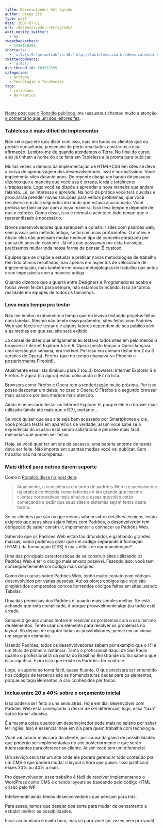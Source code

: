```yaml
---
title: Desenvolvedor Retrógrado
author: Diego Eis
type: post
date: 2007-07-01
url: /desenvolvedor-retrogrado/
aktt_notify_twitter:
  - no
tweetbackscheck:
  - 1356140464
shorturls:
  - 'a:3:{s:9:"permalink";s:48:"http://tableless.com.br/desenvolvedor-retrogrado";s:7:"tinyurl";s:26:"http://tinyurl.com/3nv58jk";s:4:"isgd";s:19:"http://is.gd/FxEx9E";}'
twittercomments:
  - 'a:0:{}'
dsq_thread_id: 503037355
categories:
  - Artigos
  - Tecnologia e Tendências
tags:
  - cotidiano
  - Na Prática

---
```

[Neste post que o Ronaldo publicou][1], me (assustou) chamou muito a atenção [o comentário que um dos leitores fez][2].

### Tableless é mais dificil de implementar

Não sei o que ele quis dizer com isso, mas em todos os clientes que eu prestei consultoria, presenciei de perto resultados contrários a esta afirmação. Lembro-me de quando atendemos o Terra. No final do curso, eles já tinham a home do site feita em Tableless e já pronta para publicar.

Muitas vezes a demora da implementação de HTML+CSS em sites se deve a curva de aprendizagem dos desenvolvedores. Isso é normalíssimo. Você implementa sites durante anos. De repente chega um bando de pessoas dizendo que a maneira que você usa é errada, lerda e totalmente ultrapassada. Logo você se dispõe a aprender a nova maneira que andam falando. Lê, se interessa e aprende. Na hora da prática você terá dúvidas e procuraráa prender novas soluções para velhos problemas, que você resolveria em dois segundos do modo que estava acostumado. Você precisa se familiarizar com a nova maneira. Isso leva tempo e depende de muito esforço. Como disse, isso é normal e acontece todo tempo que o reaprendizado é necessário.

Novos desenvolvedores que aprendem a construir sites com padrões web, sem passar pelo método antigo, se tornam mais proficientes. O motivo é óbvio: eles não precisam mudar nenhum tipo de conceito enraizado por causa de anos de costume. Já nós que passamos por esta transição, precisamos mudar toda nossa forma de pensar. É custoso.

Equipes que se dispõe a estudar e praticar novas metodologias de trabalho têm tido ótimos resultados, não apenas em aspectos de velocidade de implementação, mas também em novas metodologias de trabalho que antes eram impossíveis com a maneira antiga.

Quando dizemos que a guerra entre Designers e Programadores acaba e todos vivem felizes para sempre, não estamos brincando. Isso se tornou realidade em equipes de todos os tamanhos.

### Leva mais tempo pra testar

Não me lembro exatamente o tempo que eu levava testando projetos feitos com tabelas. Mesmo não tendo esse parâmetro, sites feitos com Padrões Web são fáceis de testar e e alguns fatores dependem de seu público alvo e as medias em que seu site será exibido.

Já cansei de dizer que antigamente eu testava todos sites em pelo menos 6 browsers: Internet Explorer 5.5 e 6. Opera (neste tempo o Opera lançava uma versão por semana, era incrível. Por isso era comum testar em 2 ou 3 versões do Opera). Firefox (que no tempo chamava-se Phoenix e posteriormente Firebird).

Atualmente essa lista diminuiu para 2 (ou 3) browsers: Internet Explorer 6 e Firefox. E agora (só agora) estou colocando o IE7 na lista.

Browsers como Firefox e Opera tem a renderização muito próxima. Por isso posso descartar um deles, no caso o Opera. O Firefox é o segundo browser mais usado e por isso merece mais atenção.
  
Ainda é necessário testar no Internet Explorer 6, porque ele é o brower mais utilizado (ainda até mais que o IE7), portanto&#8230;

Se você quiser que seu site seja bem acessado por Smartphones e cia, você precisa testar em aparelhos de verdade, assim você sabe se a experiência do usuário está sendo satisfatória e percebe mais fácil melhorias que podem ser feitas.

Hoje, se você quer ter um site de sucesso, uma bateria enorme de testes deve ser feita. Não importa em quantas medias você vai publicar. Sem trabalho não há recompensa.

### Mais dificil para outros darem suporte

Como o [Ronaldo disse no post dele][1]:

> Atualmente, a consciência em torno de padrões Web e especialmente da prática conhecida como tableless é tão grande que mesmo clientes corporativos mais alheios a essas questões estão começando a pedir que seus sites e sistemas sejam feitos desta forma.

Se os clientes que são os que menos sabem sobre detalhes técnicos, estão exigindo que seus sites sejam feitos com Padrões, o desenvolvedor tem obrigação de saber construir, implementar e conhecer os Padrões Web.
  
Sabendo que os Padrões Web estão tão difundidos e ganhando grandes massas, como podemos dizer que um código separando informação (HTML) da formatação (CSS) é mais dificil de dar manutenção?

Uma das principais características de se construir sites utilizando os Padrões Web é ter o código mais enxuto possível. Fazendo isso, você tem conseqüentemente um código mais simples.

Como dou cursos sobre Padrões Web, tenho muito contato com códigos desenvolvidos por várias pessoas. Até os piores códigos que vejo são simplérridos comparados com os horrendos códigos feitos em sites usando Tabelas.

Uma das premissas dos Padrões é: quanto mais simples melhor. Se está achando que está complicado, é porque provavelmente algo (ou tudo) está errado.
  
Sempre digo aos alunos tentarem resolver os problemas com o uso mínimo de elementos. Tente usar um elemento para resolver os problemas no layout. Só depois de esgotar todas as possibilidades, pense em adicionar um segundo elemento.

Usando Padrões, todos os desenvolvedores sabem por exemplo que o H1 é um título de primeira instância. Tanto o profissional daqui de São Paulo quanto o profissional lá da ponta do Brasil no Rio Grande do Sul sabe o que isso significa. É pra isso que existe os Padrões: ter controle.
  
Logo, o suporte se torna fácil, quase fluente. O que precisará ser entendido nos códigos de terceiros são as nomenclaturas dadas para os elementos, porque as tags/elementos já são conhecidos por todos.

### Inclua entre 20 a 40% sobre o orçamento inicial

Isso poderia ser feito a uns anos atrás. Hoje em dia, desenvolver com Padrões Web está começando a deixar de ser diferencial, logo, essa &#8220;taxa&#8221; vai se tornar abusiva.
  
É a mesma coisa quando um desenvolvedor pede mais no salário por saber ler inglês. Isso é essencial hoje em dia para quem trabalha com tecnologia.

Você vai cobrar mais caro do cliente, por causa da gama de possibilidades que poderão ser implementadas no site posteriormente e que serão interessantes para oferecer ao cliente. Aí sim você tem um diferencial.

Um serviço seria ter um site onde ele poderá gerenciar todo conteúdo por um CMS e que poderá mudar o layout a hora que quiser. Isso justificará esses 20% ou 40% a mais.
  
Pro desenvolvedor, esse trabalho é fácil de resolver implementando o WordPress como CMS e criando layouts se baseando pelo código HTML criado pelo WP.

Infelizmente ainda temos desenvolvedores que pensam para trás.
  
Para esses, temos que desejar boa sorte para mudar de pensamento e estudar melhor as possibilidades.

Ficar acomodado é muito bom, mas só para você (as vezes nem pra você).

 [1]: http://logbr.reflectivesurface.com/2007/06/29/tableless-vs-mundo-real/
 [2]: http://logbr.reflectivesurface.com/2007/06/29/tableless-vs-mundo-real/#comment-3942